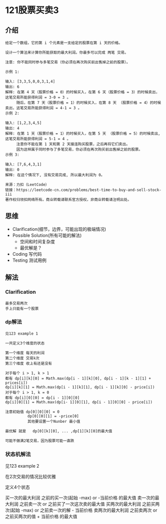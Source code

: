 # 121股票买卖3

## 介绍

```
给定一个数组，它的第 i 个元素是一支给定的股票在第 i 天的价格。

设计一个算法来计算你所能获取的最大利润。你最多可以完成 两笔 交易。

注意: 你不能同时参与多笔交易（你必须在再次购买前出售掉之前的股票）。

示例 1:

输入: [3,3,5,0,0,3,1,4]
输出: 6
解释: 在第 4 天（股票价格 = 0）的时候买入，在第 6 天（股票价格 = 3）的时候卖出，这笔交易所能获得利润 = 3-0 = 3 。
     随后，在第 7 天（股票价格 = 1）的时候买入，在第 8 天 （股票价格 = 4）的时候卖出，这笔交易所能获得利润 = 4-1 = 3 。
示例 2:

输入: [1,2,3,4,5]
输出: 4
解释: 在第 1 天（股票价格 = 1）的时候买入，在第 5 天 （股票价格 = 5）的时候卖出, 这笔交易所能获得利润 = 5-1 = 4 。   
     注意你不能在第 1 天和第 2 天接连购买股票，之后再将它们卖出。   
     因为这样属于同时参与了多笔交易，你必须在再次购买前出售掉之前的股票。
示例 3:

输入: [7,6,4,3,1] 
输出: 0 
解释: 在这个情况下, 没有交易完成, 所以最大利润为 0。

来源：力扣（LeetCode）
链接：https://leetcode-cn.com/problems/best-time-to-buy-and-sell-stock-iii
著作权归领扣网络所有。商业转载请联系官方授权，非商业转载请注明出处。
```

## 思维

- Clarification(细节，边界，可能出现的极端情况)
- Possible Solution(所有可能的解法)
   - 空间和时间复杂度
   - 最优解是？
- Coding 写代码
- Testing 测试用例

## 解法

### Clarification
    最多交易两次
    手上只能有一个股票
    

### dp解法 

    见123 example 1

    一共定义3个维度的状态
    
    第一个维度 每天的利润
    第二个维度 交易k次
    第三个维度 收上有还是没有

    对于每个 i > 1, k > 1 
    都有 dp[i][k][0] = Math.max(dp[i - 1][k][0], dp[i - 1][k - 1][1] + prices[i])
    dp[i][k][1] = Math.max(dp[i - 1][k][1], dp[i - 1][k][0] - price[i])
    对于每个 i > 1, k = 0
    都有 dp[i][0][0] = dp[i - 1][0][0]
    dp[i][0][1] = Math.max(dp[i- 1][0][1], dp[i - 1][0][0] - price[i])

    注意初始值 dp[0][0][0] = 0
              dp[0][0][1] = -price[0]
              其他要设置一个Nunber 最小值

    最优解 就是   dp[0][k][0], ... ,dp[1][k][0]的最大值
    
    可能不做满2笔交易，因为股票可能一直跌
    

### 状态机解法

   见123 example 2
   
   在2次交易的情况比较优雅
   
   定义4个状态

   买一次的最大利润 之前的买一次(起始 -max) or -当前价格 的最大值 
   卖一次的最大利润 之前卖一次 or 之前买了一次这次卖的最大值
   买两次的最大利润 之前买两次(起始 -max) or  之前卖一次的解 - 当前价格
   卖两次的最大利润 之前卖两次 or 之前买两次的值 + 当前价格 的最大值
   



